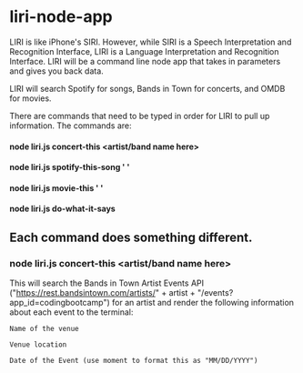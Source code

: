 # liri-node-app

LIRI is like iPhone's SIRI. However, while SIRI is a Speech Interpretation and Recognition Interface, LIRI is a Language Interpretation and Recognition Interface. LIRI will be a command line node app that takes in parameters and gives you back data.


LIRI will search Spotify for songs, Bands in Town for concerts, and OMDB for movies.

There are commands that need to be typed in order for LIRI to pull up information. 
The commands are:

#### node liri.js concert-this <artist/band name here>

#### node liri.js spotify-this-song ' ' 

#### node liri.js movie-this ' '

#### node liri.js do-what-it-says 

## Each command does something different. 

### node liri.js concert-this <artist/band name here>

This will search the Bands in Town Artist Events API ("https://rest.bandsintown.com/artists/" + artist + "/events?app_id=codingbootcamp") for an artist and render the following information about each event to the terminal:

    Name of the venue

    Venue location

    Date of the Event (use moment to format this as "MM/DD/YYYY")
